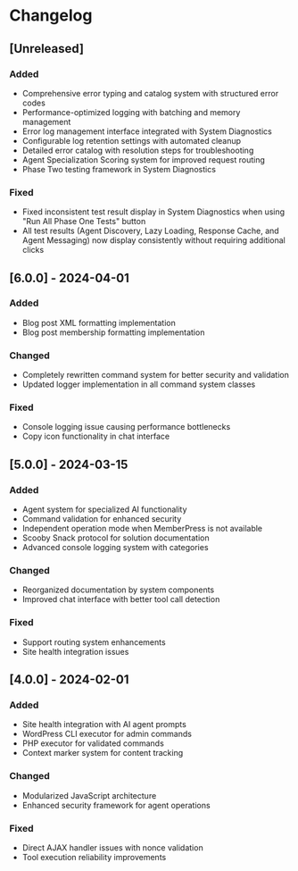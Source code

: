 # Changelog

## [Unreleased]

### Added
- Comprehensive error typing and catalog system with structured error codes
- Performance-optimized logging with batching and memory management
- Error log management interface integrated with System Diagnostics
- Configurable log retention settings with automated cleanup
- Detailed error catalog with resolution steps for troubleshooting
- Agent Specialization Scoring system for improved request routing
- Phase Two testing framework in System Diagnostics

### Fixed
- Fixed inconsistent test result display in System Diagnostics when using "Run All Phase One Tests" button
- All test results (Agent Discovery, Lazy Loading, Response Cache, and Agent Messaging) now display consistently without requiring additional clicks

## [6.0.0] - 2024-04-01

### Added
- Blog post XML formatting implementation
- Blog post membership formatting implementation

### Changed
- Completely rewritten command system for better security and validation
- Updated logger implementation in all command system classes

### Fixed
- Console logging issue causing performance bottlenecks
- Copy icon functionality in chat interface

## [5.0.0] - 2024-03-15

### Added
- Agent system for specialized AI functionality
- Command validation for enhanced security
- Independent operation mode when MemberPress is not available
- Scooby Snack protocol for solution documentation
- Advanced console logging system with categories

### Changed
- Reorganized documentation by system components
- Improved chat interface with better tool call detection

### Fixed
- Support routing system enhancements
- Site health integration issues

## [4.0.0] - 2024-02-01

### Added
- Site health integration with AI agent prompts
- WordPress CLI executor for admin commands
- PHP executor for validated commands
- Context marker system for content tracking

### Changed
- Modularized JavaScript architecture
- Enhanced security framework for agent operations

### Fixed
- Direct AJAX handler issues with nonce validation
- Tool execution reliability improvements